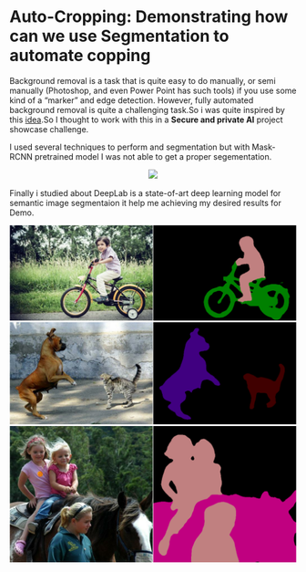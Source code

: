 # Auto-Cropping: Demonstrating how can we use Segmentation to automate copping 

Background removal is a task that is quite easy to do manually, or semi manually (Photoshop, and even Power Point has such tools) if you use some kind of a “marker” and edge detection. However, fully automated background removal is quite a challenging task.So i was quite inspired by this [idea](https://towardsdatascience.com/background-removal-with-deep-learning-c4f2104b3157).So I thought to work with this in a **Secure and private AI** project showcase challenge.

I used several techniques to perform and segmentation but with Mask-RCNN pretrained model I was not able to get a proper segementation.
<p align="center">
    <img src="g3doc/img/mask_rcnn.png" width=600></br>
</p>

Finally i studied about DeepLab is a state-of-art deep learning model for semantic image segmentaion it help me achieving my desired results for Demo.

<p align="center">
    <img src="g3doc/img/vis1.png" width=600></br>
    <img src="g3doc/img/vis2.png" width=600></br>
    <img src="g3doc/img/vis3.png" width=600></br>
</p>

